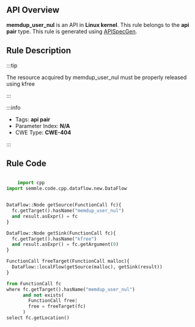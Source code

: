 ---
---


## API Overview
**memdup_user_nul** is an API in **Linux kernel**. This rule belongs to the **api pair** type. This rule is generated using [APISpecGen](../../tools/APISpecGen).
## Rule Description

:::tip

The resource acquired by memdup_user_nul must be properly released using kfree

:::

:::info

- Tags: **api pair**
- Parameter Index: **N/A**
- CWE Type: **CWE-404**

:::

## Rule Code
```python

    import cpp
import semmle.code.cpp.dataflow.new.DataFlow


DataFlow::Node getSource(FunctionCall fc){
  fc.getTarget().hasName("memdup_user_nul")
  and result.asExpr() = fc
}

DataFlow::Node getSink(FunctionCall fc){
  fc.getTarget().hasName("kfree")
  and result.asExpr() = fc.getArgument(0)
}

FunctionCall freeTarget(FunctionCall malloc){
  DataFlow::localFlow(getSource(malloc), getSink(result))
}

from FunctionCall fc
where fc.getTarget().hasName("memdup_user_nul")
      and not exists(
        FunctionCall free| 
        free = freeTarget(fc)
      )
select fc.getLocation()

    
```